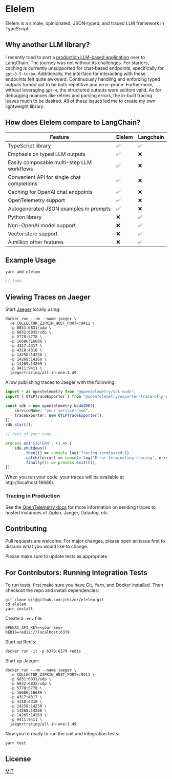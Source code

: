 # Elelem
Elelem is a simple, opinionated, JSON-typed, and traced LLM framework in TypeScript.

[//]: # (todo video)

## Why another LLM library?

I recently tried to port a [production LLM-based application](https://www.mealtext.app/) over to LangChain. 
The journey was not without its challenges. 
For starters, caching is currently unsupported for chat-based endpoints, specifically for `gpt-3.5-turbo`. 
Additionally, the interface for interacting with these endpoints felt quite awkward. 
Continuously handling and enforcing typed outputs turned out to be both repetitive and error-prone. 
Furthermore, without leveraging `gpt-4`, the structured outputs were seldom valid. 
As for debugging nuances like retries and parsing errors, the in-built tracing leaves much to be desired.
All of these issues led me to create my own lightweight library.

## How does Elelem compare to LangChain?

| Feature                                    | Elelem | Langchain |
|--------------------------------------------|--------|-----------|
| TypeScript library                         | ✅      | ✅         |
| Emphasis on typed LLM outputs              | ✅      | ❌         |
| Easily composable multi-step LLM workflows | ✅      | ❌         |
| Convenient API for single chat completions | ✅      | ❌         |
| Caching for OpenAI chat endpoints          | ✅      | ❌         |
| OpenTelemetry support                      | ✅      | ❌         |
| Autogenerated JSON examples in prompts     | ✅      | ❌         |
| Python library                             | ❌      | ✅         |
| Non-OpenAI model support                   | ❌      | ✅         |
| Vector store support                       | ❌      | ✅         |
| A million other features                   | ❌      | ✅         |

## Example Usage

```
yarn add elelem
```

```typescript
// todo
```

## Viewing Traces on Jaeger

Start [Jaeger](https://www.jaegertracing.io/) locally using:
```
docker run --rm --name jaeger \
  -e COLLECTOR_ZIPKIN_HOST_PORT=:9411 \
  -p 6831:6831/udp \
  -p 6832:6832/udp \
  -p 5778:5778 \
  -p 16686:16686 \
  -p 4317:4317 \
  -p 4318:4318 \
  -p 14250:14250 \
  -p 14268:14268 \
  -p 14269:14269 \
  -p 9411:9411 \
  jaegertracing/all-in-one:1.49
```

Allow publishing traces to Jaeger with the following:
```typescript
import * as opentelemetry from "@opentelemetry/sdk-node";
import { OTLPTraceExporter } from "@opentelemetry/exporter-trace-otlp-proto";

const sdk = new opentelemetry.NodeSDK({
    serviceName: "your-service-name",
    traceExporter: new OTLPTraceExporter(),
});
sdk.start();

// rest of your code...

process.on('SIGTERM', () => {
    sdk.shutdown()
        .then(() => console.log('Tracing terminated'))
        .catch((error) => console.log('Error terminating tracing', error))
        .finally(() => process.exit(0));
});
```

When you run your code, your traces will be available at http://localhost:16686/.

### Tracing in Production

See the [OpenTelemetry docs](https://opentelemetry.io/docs/instrumentation/js/exporters/) for more information on sending traces to hosted instances of Zipkin, Jaeger, Datadog, etc.

## Contributing

Pull requests are welcome. For major changes, please open an issue first
to discuss what you would like to change.

Please make sure to update tests as appropriate.

## For Contributors: Running Integration Tests

To run tests, first make sure you have Git, Yarn, and Docker installed. Then checkout the repo and install dependencies:
```
git clone git@github.com:jrhizor/elelem.git
cd elelem
yarn install
```

Create a `.env` file:
```
OPENAI_API_KEY=<your key>
REDIS=redis://localhost:6379
```

Start up Redis:
```
docker run -it -p 6379:6379 redis
```

Start up Jaeger:
```
docker run --rm --name jaeger \
  -e COLLECTOR_ZIPKIN_HOST_PORT=:9411 \
  -p 6831:6831/udp \
  -p 6832:6832/udp \
  -p 5778:5778 \
  -p 16686:16686 \
  -p 4317:4317 \
  -p 4318:4318 \
  -p 14250:14250 \
  -p 14268:14268 \
  -p 14269:14269 \
  -p 9411:9411 \
  jaegertracing/all-in-one:1.49
```

Now you're ready to run the unit and integration tests:
```
yarn test
```

## License

[MIT](https://choosealicense.com/licenses/mit/)
